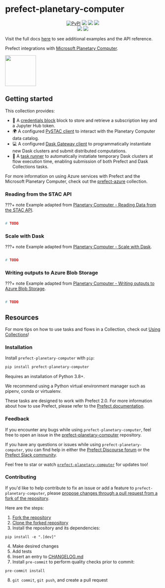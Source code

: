 # prefect-planetary-computer

<p align="center">
    <!--- Insert a cover image here -->
    <!--- <br> -->
    <a href="https://pypi.python.org/pypi/prefect-planetary-computer/" alt="PyPI version">
        <img alt="PyPI" src="https://img.shields.io/pypi/v/prefect-planetary-computer?color=0052FF&labelColor=090422"></a>
    <a href="https://github.com/giorgiobasile/prefect-planetary-computer/" alt="Stars">
        <img src="https://img.shields.io/github/stars/giorgiobasile/prefect-planetary-computer?color=0052FF&labelColor=090422" /></a>
    <a href="https://pypistats.org/packages/prefect-planetary-computer/" alt="Downloads">
        <img src="https://img.shields.io/pypi/dm/prefect-planetary-computer?color=0052FF&labelColor=090422" /></a>
    <a href="https://github.com/giorgiobasile/prefect-planetary-computer/pulse" alt="Activity">
        <img src="https://img.shields.io/github/commit-activity/m/giorgiobasile/prefect-planetary-computer?color=0052FF&labelColor=090422" /></a>
    <br>
    <a href="https://prefect-community.slack.com" alt="Slack">
        <img src="https://img.shields.io/badge/slack-join_community-red.svg?color=0052FF&labelColor=090422&logo=slack" /></a>
    <a href="https://discourse.prefect.io/" alt="Discourse">
        <img src="https://img.shields.io/badge/discourse-browse_forum-red.svg?color=0052FF&labelColor=090422&logo=discourse" /></a>
</p>

Visit the full docs [here](https://giorgiobasile.github.io/prefect-planetary-computer) to see additional examples and the API reference.

Prefect integrations with [Microsoft Planetary Computer](https://planetarycomputer.microsoft.com/).

<a href="https://planetarycomputer.microsoft.com/"><img src="https://camo.githubusercontent.com/55810ac9ab5a7f4bb66d532d6c6afd26ef926a0c2436d506a91bb439a4983194/68747470733a2f2f6169346564617461736574737075626c69636173736574732e626c6f622e636f72652e77696e646f77732e6e65742f6173736574732f616f645f696d616765732f706c616e65746172795f636f6d70757465725f6865616465725f383030772e706e67" class="pc-banner" height=100/></a>

## Getting started

This collection provides:

- 🔑 A [credentials block](https://github.com/giorgiobasile/prefect-planetary-computer/) block to store and retrieve a subscription key and a Jupyter Hub token.
- 🌍 A configured [PySTAC client](https://github.com/giorgiobasile/prefect-planetary-computer/credentials/#prefect_planetary_computer.credentials.PlanetaryComputerCredentials.get_stac_catalog) to interact with the Planetary Computer data catalog.
- 💻 A configured [Dask Gateway client](https://github.com/giorgiobasile/prefect-planetary-computer/credentials/#prefect_planetary_computer.credentials.PlanetaryComputerCredentials.get_dask_gateway) to programmatically instantiate new Dask clusters and submit distributed computations.
- 🚀 A [task runner](https://github.com/giorgiobasile/prefect-planetary-computer/task_runners/#prefect_planetary_computer.task_runners.PlanetaryComputerTaskRunner) to automatically instatiate temporary Dask clusters at flow execution time, enabling submission of both Prefect and Dask Collections tasks.

For more information on using Azure services with Prefect and the Microsoft Planetary Computer, check out the [prefect-azure](https://github.com/PrefectHQ/prefect-azure/) collection.

### Reading from the STAC API

???+ note
    Example adapted from [Planetary Computer - Reading Data from the STAC API](https://planetarycomputer.microsoft.com/docs/quickstarts/reading-stac/).

```python

# TODO

```

### Scale with Dask

???+ note
    Example adapted from [Planetary Computer - Scale with Dask](https://planetarycomputer.microsoft.com/docs/quickstarts/scale-with-dask/).

```python

# TODO

```

### Writing outputs to Azure Blob Storage

???+ note
    Example adapted from [Planetary Computer - Writing outputs to Azure Blob Storage](https://planetarycomputer.microsoft.com/docs/quickstarts/storage/).

```python

# TODO

```

## Resources

For more tips on how to use tasks and flows in a Collection, check out [Using Collections](https://docs.prefect.io/collections/usage/)!

### Installation

Install `prefect-planetary-computer` with `pip`:

```bash
pip install prefect-planetary-computer
```

Requires an installation of Python 3.8+.

We recommend using a Python virtual environment manager such as pipenv, conda or virtualenv.

These tasks are designed to work with Prefect 2.0. For more information about how to use Prefect, please refer to the [Prefect documentation](https://docs.prefect.io/).

<!--- ### Saving credentials to block

Note, to use the `load` method on Blocks, you must already have a block document [saved through code](https://docs.prefect.io/concepts/blocks/#saving-blocks) or [saved through the UI](https://docs.prefect.io/ui/blocks/).

Below is a walkthrough on saving block documents through code.

1. Head over to <SERVICE_URL>.
2. Login to your <SERVICE> account.
3. Click "+ Create new secret key".
4. Copy the generated API key.
5. Create a short script, replacing the placeholders (or do so in the UI).

```python
from prefect_planetary_computer import Block
Block(api_key="API_KEY_PLACEHOLDER").save("BLOCK_NAME_PLACEHOLDER")
```

Congrats! You can now easily load the saved block, which holds your credentials:

```python
from prefect_planetary_computer import Block
Block.load("BLOCK_NAME_PLACEHOLDER")
```

!!! info "Registering blocks"

    Register blocks in this module to
    [view and edit them](https://docs.prefect.io/ui/blocks/)
    on Prefect Cloud:

    ```bash
    prefect block register -m prefect_planetary_computer
    ```

A list of available blocks in `prefect-planetary-computer` and their setup instructions can be found [here](https://giorgiobasile.github.io/prefect-planetary-computer/blocks_catalog).

--->

### Feedback

If you encounter any bugs while using `prefect-planetary-computer`, feel free to open an issue in the [prefect-planetary-computer](https://github.com/giorgiobasile/prefect-planetary-computer) repository.

If you have any questions or issues while using `prefect-planetary-computer`, you can find help in either the [Prefect Discourse forum](https://discourse.prefect.io/) or the [Prefect Slack community](https://prefect.io/slack).

Feel free to star or watch [`prefect-planetary-computer`](https://github.com/giorgiobasile/prefect-planetary-computer) for updates too!

### Contributing

If you'd like to help contribute to fix an issue or add a feature to `prefect-planetary-computer`, please [propose changes through a pull request from a fork of the repository](https://docs.github.com/en/pull-requests/collaborating-with-pull-requests/proposing-changes-to-your-work-with-pull-requests/creating-a-pull-request-from-a-fork).

Here are the steps:

1. [Fork the repository](https://docs.github.com/en/get-started/quickstart/fork-a-repo#forking-a-repository)
2. [Clone the forked repository](https://docs.github.com/en/get-started/quickstart/fork-a-repo#cloning-your-forked-repository)
3. Install the repository and its dependencies:
```
pip install -e ".[dev]"
```
4. Make desired changes
5. Add tests
6. Insert an entry to [CHANGELOG.md](https://github.com/giorgiobasile/prefect-planetary-computer/blob/main/CHANGELOG.md)
7. Install `pre-commit` to perform quality checks prior to commit:
```
pre-commit install
```
8. `git commit`, `git push`, and create a pull request
